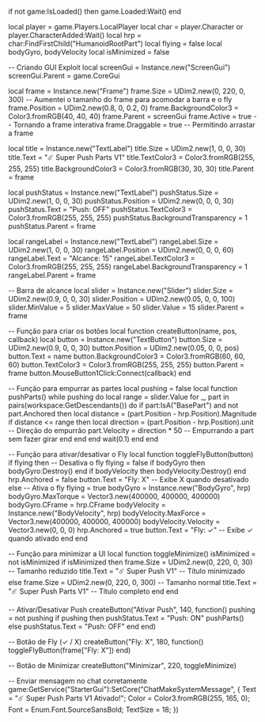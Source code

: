 if not game:IsLoaded() then
    game.Loaded:Wait()
end

local player = game.Players.LocalPlayer
local char = player.Character or player.CharacterAdded:Wait()
local hrp = char:FindFirstChild("HumanoidRootPart")
local flying = false
local bodyGyro, bodyVelocity
local isMinimized = false

-- Criando GUI Exploit
local screenGui = Instance.new("ScreenGui")
screenGui.Parent = game.CoreGui

local frame = Instance.new("Frame")
frame.Size = UDim2.new(0, 220, 0, 300)  -- Aumentei o tamanho do frame para acomodar a barra e o fly
frame.Position = UDim2.new(0.8, 0, 0.2, 0)
frame.BackgroundColor3 = Color3.fromRGB(40, 40, 40)
frame.Parent = screenGui
frame.Active = true  -- Tornando a frame interativa
frame.Draggable = true  -- Permitindo arrastar a frame

local title = Instance.new("TextLabel")
title.Size = UDim2.new(1, 0, 0, 30)
title.Text = "☄️ Super Push Parts V1"
title.TextColor3 = Color3.fromRGB(255, 255, 255)
title.BackgroundColor3 = Color3.fromRGB(30, 30, 30)
title.Parent = frame

local pushStatus = Instance.new("TextLabel")
pushStatus.Size = UDim2.new(1, 0, 0, 30)
pushStatus.Position = UDim2.new(0, 0, 0, 30)
pushStatus.Text = "Push: OFF"
pushStatus.TextColor3 = Color3.fromRGB(255, 255, 255)
pushStatus.BackgroundTransparency = 1
pushStatus.Parent = frame

local rangeLabel = Instance.new("TextLabel")
rangeLabel.Size = UDim2.new(1, 0, 0, 30)
rangeLabel.Position = UDim2.new(0, 0, 0, 60)
rangeLabel.Text = "Alcance: 15"
rangeLabel.TextColor3 = Color3.fromRGB(255, 255, 255)
rangeLabel.BackgroundTransparency = 1
rangeLabel.Parent = frame

-- Barra de alcance
local slider = Instance.new("Slider")
slider.Size = UDim2.new(0.9, 0, 0, 30)
slider.Position = UDim2.new(0.05, 0, 0, 100)
slider.MinValue = 5
slider.MaxValue = 50
slider.Value = 15
slider.Parent = frame

-- Função para criar os botões
local function createButton(name, pos, callback)
    local button = Instance.new("TextButton")
    button.Size = UDim2.new(0.9, 0, 0, 30)
    button.Position = UDim2.new(0.05, 0, 0, pos)
    button.Text = name
    button.BackgroundColor3 = Color3.fromRGB(60, 60, 60)
    button.TextColor3 = Color3.fromRGB(255, 255, 255)
    button.Parent = frame
    button.MouseButton1Click:Connect(callback)
end

-- Função para empurrar as partes
local pushing = false
local function pushParts()
    while pushing do
        local range = slider.Value
        for _, part in pairs(workspace:GetDescendants()) do
            if part:IsA("BasePart") and not part.Anchored then
                local distance = (part.Position - hrp.Position).Magnitude
                if distance <= range then
                    local direction = (part.Position - hrp.Position).unit  -- Direção do empurrão
                    part.Velocity = direction * 50  -- Empurrando a part sem fazer girar
                end
            end
        end
        wait(0.1)
    end
end

-- Função para ativar/desativar o Fly
local function toggleFlyButton(button)
    if flying then
        -- Desativa o fly
        flying = false
        if bodyGyro then bodyGyro:Destroy() end
        if bodyVelocity then bodyVelocity:Destroy() end
        hrp.Anchored = false
        button.Text = "Fly: X"  -- Exibe X quando desativado
    else
        -- Ativa o fly
        flying = true
        bodyGyro = Instance.new("BodyGyro", hrp)
        bodyGyro.MaxTorque = Vector3.new(400000, 400000, 400000)
        bodyGyro.CFrame = hrp.CFrame
        bodyVelocity = Instance.new("BodyVelocity", hrp)
        bodyVelocity.MaxForce = Vector3.new(400000, 400000, 400000)
        bodyVelocity.Velocity = Vector3.new(0, 0, 0)
        hrp.Anchored = true
        button.Text = "Fly: ✓"  -- Exibe ✓ quando ativado
    end
end

-- Função para minimizar a UI
local function toggleMinimize()
    isMinimized = not isMinimized
    if isMinimized then
        frame.Size = UDim2.new(0, 220, 0, 30)  -- Tamanho reduzido
        title.Text = "☄️ Super Push V1"  -- Título minimizado
    else
        frame.Size = UDim2.new(0, 220, 0, 300)  -- Tamanho normal
        title.Text = "☄️ Super Push Parts V1"  -- Título completo
    end
end

-- Ativar/Desativar Push
createButton("Ativar Push", 140, function()
    pushing = not pushing
    if pushing then
        pushStatus.Text = "Push: ON"
        pushParts()
    else
        pushStatus.Text = "Push: OFF"
    end
end)

-- Botão de Fly (✓ / X)
createButton("Fly: X", 180, function()
    toggleFlyButton(frame["Fly: X"])
end)

-- Botão de Minimizar
createButton("Minimizar", 220, toggleMinimize)

-- Enviar mensagem no chat corretamente
game:GetService("StarterGui"):SetCore("ChatMakeSystemMessage", {
    Text = "☄️ Super Push Parts V1 Ativado!";
    Color = Color3.fromRGB(255, 165, 0);
    Font = Enum.Font.SourceSansBold;
    TextSize = 18;
})
